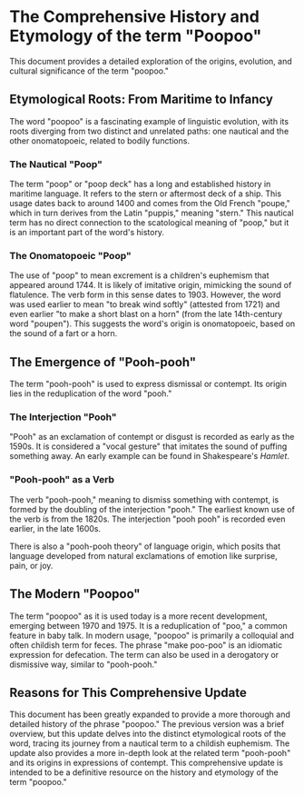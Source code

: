 # The Comprehensive History and Etymology of the term "Poopoo"

This document provides a detailed exploration of the origins, evolution, and cultural significance of the term "poopoo."

## Etymological Roots: From Maritime to Infancy

The word "poopoo" is a fascinating example of linguistic evolution, with its roots diverging from two distinct and unrelated paths: one nautical and the other onomatopoeic, related to bodily functions.

### The Nautical "Poop"

The term "poop" or "poop deck" has a long and established history in maritime language. It refers to the stern or aftermost deck of a ship. This usage dates back to around 1400 and comes from the Old French "poupe," which in turn derives from the Latin "puppis," meaning "stern." This nautical term has no direct connection to the scatological meaning of "poop," but it is an important part of the word's history.

### The Onomatopoeic "Poop"

The use of "poop" to mean excrement is a children's euphemism that appeared around 1744. It is likely of imitative origin, mimicking the sound of flatulence. The verb form in this sense dates to 1903. However, the word was used earlier to mean "to break wind softly" (attested from 1721) and even earlier "to make a short blast on a horn" (from the late 14th-century word "poupen"). This suggests the word's origin is onomatopoeic, based on the sound of a fart or a horn.

## The Emergence of "Pooh-pooh"

The term "pooh-pooh" is used to express dismissal or contempt. Its origin lies in the reduplication of the word "pooh."

### The Interjection "Pooh"

"Pooh" as an exclamation of contempt or disgust is recorded as early as the 1590s. It is considered a "vocal gesture" that imitates the sound of puffing something away. An early example can be found in Shakespeare's *Hamlet*.

### "Pooh-pooh" as a Verb

The verb "pooh-pooh," meaning to dismiss something with contempt, is formed by the doubling of the interjection "pooh." The earliest known use of the verb is from the 1820s. The interjection "pooh pooh" is recorded even earlier, in the late 1600s.

There is also a "pooh-pooh theory" of language origin, which posits that language developed from natural exclamations of emotion like surprise, pain, or joy.

## The Modern "Poopoo"

The term "poopoo" as it is used today is a more recent development, emerging between 1970 and 1975. It is a reduplication of "poo," a common feature in baby talk. In modern usage, "poopoo" is primarily a colloquial and often childish term for feces. The phrase "make poo-poo" is an idiomatic expression for defecation. The term can also be used in a derogatory or dismissive way, similar to "pooh-pooh."

## Reasons for This Comprehensive Update

This document has been greatly expanded to provide a more thorough and detailed history of the phrase "poopoo." The previous version was a brief overview, but this update delves into the distinct etymological roots of the word, tracing its journey from a nautical term to a childish euphemism. The update also provides a more in-depth look at the related term "pooh-pooh" and its origins in expressions of contempt. This comprehensive update is intended to be a definitive resource on the history and etymology of the term "poopoo."